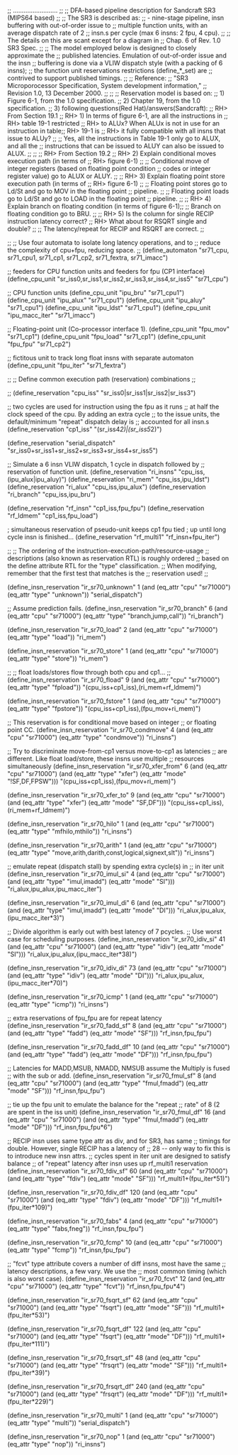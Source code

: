 ;; .........................
;;
;; DFA-based pipeline description for Sandcraft SR3 (MIPS64 based)
;;
;; The SR3 is described as:
;;     - nine-stage pipeline, insn buffering with out-of-order issue to
;;       multiple function units, with an average dispatch rate of 2
;;       insn.s per cycle (max 6 insns: 2 fpu, 4 cpu).
;;
;;  The details on this are scant except for a diagram in
;;  Chap. 6 of Rev. 1.0 SR3 Spec.
;;
;;  The model employed below is designed to closely approximate the
;;  published latencies. Emulation of out-of-order issue and the insn
;;  buffering is done via a VLIW dispatch style (with a packing of 6 insns);
;;  the function unit reservations restrictions (define_*_set) are
;;  contrived to support published timings.
;;
;; Reference:
;;   "SR3 Microporocessor Specification, System development information,"
;;   Revision 1.0, 13 December 2000.
;;
;;
;; Reservation model is based on:
;;   1) Figure 6-1, from the 1.0 specification.
;;   2) Chapter 19, from the 1.0 specification.
;;   3) following questions(Red Hat)/answers(Sandcraft):
;;     RH> From Section 19.1
;;     RH>      1) In terms of figure 6-1, are all the instructions in
;;     RH>         table 19-1 restricted
;;     RH>         to ALUx? When ALUx is not in use for an instruction in table;;     RH>          19-1 is
;;     RH>         it fully compatible with all insns that issue to ALUy?
;;
;;     Yes, all the instructions in Table 19-1 only go to ALUX, and all the
;;     instructions that can be issued to ALUY can also be issued to ALUX.
;;
;;
;;     RH> From Section 19.2
;;     RH>      2) Explain conditional moves execution path (in terms of
;;     RH>      figure 6-1)
;;
;;     Conditional move of integer registers (based on floating point condition
;;     codes or integer register value) go to ALUX or ALUY.
;;
;;     RH>      3) Explain floating point store execution path (in terms of
;;     RH>      figure 6-1)
;;
;;     Floating point stores go to Ld/St and go to MOV in the floating point
;;     pipeline.
;;
;;     Floating point loads go to Ld/St and go to LOAD in the floating point
;;     pipeline.
;;
;;     RH>      4) Explain branch on floating condition (in terms of figure 6-1);;
;;     Branch on floating condition go to BRU.
;;
;;     RH>      5) Is the column for single RECIP instruction latency correct?
;;     RH>      What about for RSQRT single and double?
;;
;;     The latency/repeat for RECIP and RSQRT are correct.
;;

;;
;; Use four automata to isolate long latency operations, and to
;; reduce the complexity of cpu+fpu, reducing space.
;;
(define_automaton "sr71_cpu, sr71_cpu1, sr71_cp1, sr71_cp2, sr71_fextra, sr71_imacc")

;;  feeders for CPU function units and feeders for fpu (CP1 interface)
(define_cpu_unit "sr_iss0,sr_iss1,sr_iss2,sr_iss3,sr_iss4,sr_iss5" "sr71_cpu")

;; CPU function units
(define_cpu_unit "ipu_bru"       "sr71_cpu1")
(define_cpu_unit "ipu_alux"      "sr71_cpu1")
(define_cpu_unit "ipu_aluy"      "sr71_cpu1")
(define_cpu_unit "ipu_ldst"      "sr71_cpu1")
(define_cpu_unit "ipu_macc_iter" "sr71_imacc")


;; Floating-point unit (Co-processor interface 1).
(define_cpu_unit "fpu_mov"          "sr71_cp1")
(define_cpu_unit "fpu_load"         "sr71_cp1")
(define_cpu_unit "fpu_fpu"          "sr71_cp2")

;; fictitous unit to track long float insns with separate automaton
(define_cpu_unit "fpu_iter"         "sr71_fextra")


;;
;; Define common execution path (reservation) combinations
;;

;;
(define_reservation "cpu_iss"         "sr_iss0|sr_iss1|sr_iss2|sr_iss3")

;; two cycles are used for instruction using the fpu as it runs
;; at half the clock speed of the cpu. By adding an extra cycle
;; to the issue units, the default/minimum "repeat" dispatch delay is
;; accounted for all insn.s
(define_reservation "cp1_iss"         "(sr_iss4*2)|(sr_iss5*2)")

(define_reservation "serial_dispatch" "sr_iss0+sr_iss1+sr_iss2+sr_iss3+sr_iss4+sr_iss5")

;; Simulate a 6 insn VLIW dispatch, 1 cycle in dispatch followed by
;; reservation of function unit.
(define_reservation "ri_insns"         "cpu_iss,(ipu_alux|ipu_aluy)")
(define_reservation "ri_mem"           "cpu_iss,ipu_ldst")
(define_reservation "ri_alux"          "cpu_iss,ipu_alux")
(define_reservation "ri_branch"        "cpu_iss,ipu_bru")

(define_reservation "rf_insn"          "cp1_iss,fpu_fpu")
(define_reservation "rf_ldmem"         "cp1_iss,fpu_load")

; simultaneous reservation of pseudo-unit keeps cp1 fpu tied
; up until long cycle insn is finished...
(define_reservation "rf_multi1"        "rf_insn+fpu_iter")

;;
;; The ordering of the instruction-execution-path/resource-usage
;; descriptions (also known as reservation RTL) is roughly ordered
;; based on the define attribute RTL for the "type" classification.
;; When modifying, remember that the first test that matches is the
;; reservation used!
;;


(define_insn_reservation "ir_sr70_unknown"
                               1
                          (and (eq_attr "cpu" "sr71000")
                               (eq_attr "type" "unknown"))
                         "serial_dispatch")


;; Assume prediction fails.
(define_insn_reservation "ir_sr70_branch"
                               6
                          (and (eq_attr "cpu" "sr71000")
                               (eq_attr "type" "branch,jump,call"))
                         "ri_branch")

(define_insn_reservation "ir_sr70_load"
                               2
                          (and (eq_attr "cpu" "sr71000")
                               (eq_attr "type" "load"))
                         "ri_mem")

(define_insn_reservation "ir_sr70_store"
                               1
                          (and (eq_attr "cpu" "sr71000")
                               (eq_attr "type" "store"))
                         "ri_mem")


;;
;; float loads/stores flow through both cpu and cp1...
;;
(define_insn_reservation "ir_sr70_fload"
                               9
                          (and (eq_attr "cpu" "sr71000")
                               (eq_attr "type" "fpload"))
                         "(cpu_iss+cp1_iss),(ri_mem+rf_ldmem)")

(define_insn_reservation "ir_sr70_fstore"
                               1
                          (and (eq_attr "cpu" "sr71000")
                               (eq_attr "type" "fpstore"))
                         "(cpu_iss+cp1_iss),(fpu_mov+ri_mem)")


;; This reservation is for conditional move based on integer
;; or floating point CC.
(define_insn_reservation "ir_sr70_condmove"
                               4
                          (and (eq_attr "cpu" "sr71000")
                               (eq_attr "type" "condmove"))
                         "ri_insns")

;; Try to discriminate move-from-cp1 versus move-to-cp1 as latencies
;; are different. Like float load/store, these insns use multiple
;; resources simultaneously
(define_insn_reservation "ir_sr70_xfer_from"
                               6
                          (and (eq_attr "cpu" "sr71000")
                               (and (eq_attr "type" "xfer")
                                    (eq_attr "mode" "!SF,DF,FPSW")))
                         "(cpu_iss+cp1_iss),(fpu_mov+ri_mem)")

(define_insn_reservation "ir_sr70_xfer_to"
                               9
                          (and (eq_attr "cpu" "sr71000")
                               (and (eq_attr "type" "xfer")
                                    (eq_attr "mode" "SF,DF")))
                         "(cpu_iss+cp1_iss),(ri_mem+rf_ldmem)")

(define_insn_reservation "ir_sr70_hilo"
                               1
                          (and (eq_attr "cpu" "sr71000")
                               (eq_attr "type" "mfhilo,mthilo"))
                         "ri_insns")

(define_insn_reservation "ir_sr70_arith"
                               1
                          (and (eq_attr "cpu" "sr71000")
                               (eq_attr "type" "move,arith,darith,const,logical,signext,slt"))
                         "ri_insns")

;; emulate repeat (dispatch stall) by spending extra cycle(s) in
;; in iter unit
(define_insn_reservation "ir_sr70_imul_si"
                                 4
                          (and (eq_attr "cpu" "sr71000")
                               (and (eq_attr "type" "imul,imadd")
                                    (eq_attr "mode" "SI")))
                         "ri_alux,ipu_alux,ipu_macc_iter")

(define_insn_reservation "ir_sr70_imul_di"
                                 6
                          (and (eq_attr "cpu" "sr71000")
                               (and (eq_attr "type" "imul,imadd")
                                    (eq_attr "mode" "DI")))
                         "ri_alux,ipu_alux,(ipu_macc_iter*3)")

;; Divide algorithm is early out with best latency of 7 pcycles.
;; Use worst case for scheduling purposes.
(define_insn_reservation "ir_sr70_idiv_si"
                                 41
                          (and (eq_attr "cpu" "sr71000")
                               (and (eq_attr "type" "idiv")
                                    (eq_attr "mode" "SI")))
                         "ri_alux,ipu_alux,(ipu_macc_iter*38)")

(define_insn_reservation "ir_sr70_idiv_di"
                                 73
                          (and (eq_attr "cpu" "sr71000")
                               (and (eq_attr "type" "idiv")
                                    (eq_attr "mode" "DI")))
                         "ri_alux,ipu_alux,(ipu_macc_iter*70)")

(define_insn_reservation "ir_sr70_icmp"
                               1
                          (and (eq_attr "cpu" "sr71000")
                               (eq_attr "type" "icmp"))
                         "ri_insns")

;; extra reservations of fpu_fpu are for repeat latency
(define_insn_reservation "ir_sr70_fadd_sf"
                               8
                          (and (eq_attr "cpu" "sr71000")
                               (and (eq_attr "type" "fadd")
                                    (eq_attr "mode" "SF")))
                         "rf_insn,fpu_fpu")

(define_insn_reservation "ir_sr70_fadd_df"
                               10
                          (and (eq_attr "cpu" "sr71000")
                               (and (eq_attr "type" "fadd")
                                    (eq_attr "mode" "DF")))
                         "rf_insn,fpu_fpu")

;; Latencies for MADD,MSUB, NMADD, NMSUB assume the Multiply is fused
;; with the sub or add.
(define_insn_reservation "ir_sr70_fmul_sf"
                               8
                          (and (eq_attr "cpu" "sr71000")
                               (and (eq_attr "type" "fmul,fmadd")
                                    (eq_attr "mode" "SF")))
                         "rf_insn,fpu_fpu")

;; tie up the fpu unit to emulate the balance for the "repeat
;; rate" of 8 (2 are spent in the iss unit)
(define_insn_reservation "ir_sr70_fmul_df"
                               16
                          (and (eq_attr "cpu" "sr71000")
                               (and (eq_attr "type" "fmul,fmadd")
                                    (eq_attr "mode" "DF")))
                         "rf_insn,fpu_fpu*6")


;; RECIP insn uses same type attr as div, and for SR3, has same
;; timings for double. However, single RECIP has a latency of
;; 28 -- only way to fix this is to introduce new insn attrs.
;; cycles spent in iter unit are designed to satisfy balance
;; of "repeat" latency after insn uses up rf_multi1 reservation
(define_insn_reservation "ir_sr70_fdiv_sf"
                                60
                          (and (eq_attr "cpu" "sr71000")
                               (and (eq_attr "type" "fdiv")
                                    (eq_attr "mode" "SF")))
                         "rf_multi1+(fpu_iter*51)")

(define_insn_reservation "ir_sr70_fdiv_df"
                                120
                          (and (eq_attr "cpu" "sr71000")
                               (and (eq_attr "type" "fdiv")
                                    (eq_attr "mode" "DF")))
                         "rf_multi1+(fpu_iter*109)")

(define_insn_reservation "ir_sr70_fabs"
                               4
                          (and (eq_attr "cpu" "sr71000")
                               (eq_attr "type" "fabs,fneg"))
                         "rf_insn,fpu_fpu")

(define_insn_reservation "ir_sr70_fcmp"
                               10
                          (and (eq_attr "cpu" "sr71000")
                               (eq_attr "type" "fcmp"))
                         "rf_insn,fpu_fpu")

;; "fcvt" type attribute covers a number of diff insns, most have the same
;; latency descriptions, a few vary. We use the
;; most common timing (which is also worst case).
(define_insn_reservation "ir_sr70_fcvt"
                               12
                          (and (eq_attr "cpu" "sr71000")
                               (eq_attr "type" "fcvt"))
                         "rf_insn,fpu_fpu*4")

(define_insn_reservation "ir_sr70_fsqrt_sf"
                                62
                          (and (eq_attr "cpu" "sr71000")
                               (and (eq_attr "type" "fsqrt")
                                    (eq_attr "mode" "SF")))
                         "rf_multi1+(fpu_iter*53)")

(define_insn_reservation "ir_sr70_fsqrt_df"
                                122
                          (and (eq_attr "cpu" "sr71000")
                               (and (eq_attr "type" "fsqrt")
                                    (eq_attr "mode" "DF")))
                         "rf_multi1+(fpu_iter*111)")

(define_insn_reservation "ir_sr70_frsqrt_sf"
                                48
                          (and (eq_attr "cpu" "sr71000")
                               (and (eq_attr "type" "frsqrt")
                                    (eq_attr "mode" "SF")))
                         "rf_multi1+(fpu_iter*39)")

(define_insn_reservation "ir_sr70_frsqrt_df"
                                240
                          (and (eq_attr "cpu" "sr71000")
                               (and (eq_attr "type" "frsqrt")
                                    (eq_attr "mode" "DF")))
                         "rf_multi1+(fpu_iter*229)")

(define_insn_reservation "ir_sr70_multi"
                               1
                          (and (eq_attr "cpu" "sr71000")
                               (eq_attr "type" "multi"))
                         "serial_dispatch")

(define_insn_reservation "ir_sr70_nop"
                               1
                          (and (eq_attr "cpu" "sr71000")
                               (eq_attr "type" "nop"))
                         "ri_insns")
